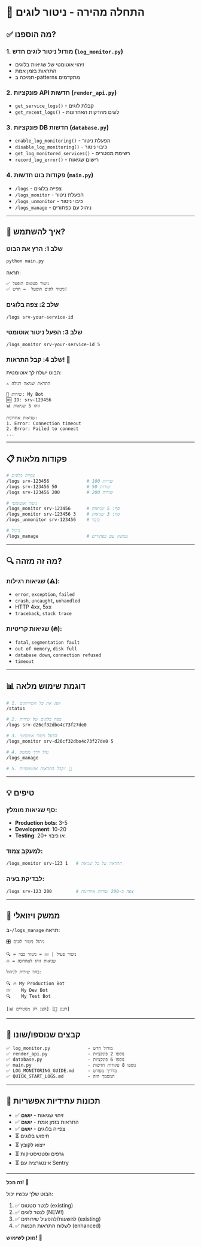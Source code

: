 # 🚀 התחלה מהירה - ניטור לוגים

## ✅ מה הוספנו?

### 1. **מודול ניטור לוגים חדש** (`log_monitor.py`)
- זיהוי אוטומטי של שגיאות בלוגים
- התראות בזמן אמת
- תמיכה ב-patterns מתקדמים

### 2. **פונקציות API חדשות** (`render_api.py`)
- `get_service_logs()` - קבלת לוגים
- `get_recent_logs()` - לוגים מהדקות האחרונות

### 3. **פונקציות DB חדשות** (`database.py`)
- `enable_log_monitoring()` - הפעלת ניטור
- `disable_log_monitoring()` - כיבוי ניטור
- `get_log_monitored_services()` - רשימת מנוטרים
- `record_log_error()` - רישום שגיאות

### 4. **פקודות בוט חדשות** (`main.py`)
- `/logs` - צפייה בלוגים
- `/logs_monitor` - הפעלת ניטור
- `/logs_unmonitor` - כיבוי ניטור
- `/logs_manage` - ניהול עם כפתורים

---

## 🎯 איך להשתמש?

### שלב 1: הרץ את הבוט
```bash
python main.py
```

תראה:
```
✅ ניטור סטטוס הופעל
✅ ניטור לוגים הופעל  ← חדש!
```

### שלב 2: צפה בלוגים
```
/logs srv-your-service-id
```

### שלב 3: הפעל ניטור אוטומטי
```
/logs_monitor srv-your-service-id 5
```

### שלב 4: קבל התראות! 🔔
הבוט ישלח לך אוטומטית:
```
⚠️ התראת שגיאה רגילה

🤖 שירות: My Bot
🆔 ID: srv-123456
📊 זוהו 5 שגיאות

שגיאות אחרונות:
1. Error: Connection timeout
2. Error: Failed to connect
...
```

---

## 📋 פקודות מלאות

```bash
# צפייה בלוגים
/logs srv-123456              # 100 שורות
/logs srv-123456 50           # 50 שורות
/logs srv-123456 200          # 200 שורות

# ניטור אוטומטי
/logs_monitor srv-123456      # סף: 5 שגיאות
/logs_monitor srv-123456 3    # סף: 3 שגיאות
/logs_unmonitor srv-123456    # כיבוי

# ניהול
/logs_manage                  # ממשק עם כפתורים
```

---

## 🔍 מה זה מזהה?

### שגיאות רגילות (⚠️):
- `error`, `exception`, `failed`
- `crash`, `uncaught`, `unhandled`
- HTTP 4xx, 5xx
- `traceback`, `stack trace`

### שגיאות קריטיות (🔥):
- `fatal`, `segmentation fault`
- `out of memory`, `disk full`
- `database down`, `connection refused`
- `timeout`

---

## 📊 דוגמת שימוש מלאה

```bash
# 1. הצג את כל השירותים
/status

# 2. צפה בלוגים של שירות
/logs srv-d26cf32dbo4c73f27de0

# 3. הפעל ניטור אוטומטי
/logs_monitor srv-d26cf32dbo4c73f27de0 5

# 4. נהל דרך ממשק
/logs_manage

# 5. קבל התראות אוטומטיות! 🎉
```

---

## 💡 טיפים

### סף שגיאות מומלץ:
- **Production bots**: 3-5
- **Development**: 10-20
- **Testing**: 20+ או כיבוי

### למעקב צמוד:
```bash
/logs_monitor srv-123 1   # התראה על כל שגיאה
```

### לבדיקת בעיה:
```bash
/logs srv-123 200         # צפה ב-200 שורות אחרונות
```

---

## 🎨 ממשק ויזואלי

ב-`/logs_manage` תראה:

```
🎛️ ניהול ניטור לוגים

🔍 = ניטור פעיל | 💤 = ניטור כבוי
🔥 = שגיאות זוהו לאחרונה

בחר שירות לניהול:

🔍 🔥 My Production Bot
💤    My Dev Bot
🔍    My Test Bot

[📊 הצג רק מנוטרים] [🔄 רענן]
```

---

## 📁 קבצים שנוספו/שונו

```
✅ log_monitor.py              - מודול חדש
✅ render_api.py               - נוספו 2 פונקציות
✅ database.py                 - נוספו 6 פונקציות
✅ main.py                     - נוספו 8 פקודות חדשות
✅ LOG_MONITORING_GUIDE.md     - מדריך מפורט
✅ QUICK_START_LOGS.md         - המסמך הזה
```

---

## 🚀 תכונות עתידיות אפשריות

- ✅ זיהוי שגיאות - **יושם**
- ✅ התראות בזמן אמת - **יושם**
- ✅ צפייה בלוגים - **יושם**
- ⏳ חיפוש בלוגים
- ⏳ ייצוא לקובץ
- ⏳ גרפים וסטטיסטיקות
- ⏳ אינטגרציה עם Sentry

---

**זה הכל!** 🎉

הבוט שלך עכשיו יכול:
1. ✅ לנטר סטטוס (existing)
2. ✅ לנטר לוגים (NEW!)
3. ✅ להשעות/להפעיל שירותים (existing)
4. ✅ לשלוח התראות חכמות (enhanced)

**מוכן לשימוש!** 🚀
